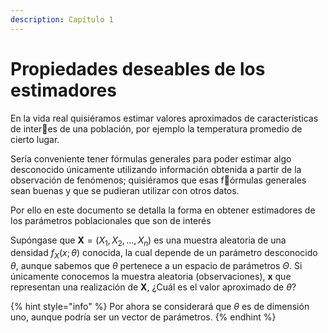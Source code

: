 ```yaml
---
description: Capítulo 1
---
```


# Propiedades deseables de los estimadores

En la vida real quisiéramos estimar valores aproximados de características de interes de una población, por ejemplo la temperatura promedio de cierto lugar.

Sería conveniente tener fórmulas generales para poder estimar algo desconocido únicamente utilizando información obtenida a partir de la observación de fenómenos; quisiéramos que esas fórmulas generales sean buenas y que se pudieran utilizar con otros datos. 

Por ello en este documento se detalla la forma en obtener estimadores de los parámetros poblacionales que son de interés


Supóngase que $\mathbf{X}=( X_1,X_2,\ldots,X_n )$ es una muestra aleatoria de una densidad $f_X(x;\theta)$ conocida, la cual depende de un parámetro desconocido $\theta$, aunque sabemos que $\theta$ pertenece a un espacio de parámetros $\Theta$. Si únicamente conocemos la muestra aleatoria (observaciones), $\mathbf{x}$ que representan una realización de $\mathbf{X}$, ¿Cuál es el valor aproximado de $\theta$?

{% hint style="info" %}
Por ahora se considerará que $\theta$ es de dimensión uno, aunque podría ser un vector de parámetros.
{% endhint %}
